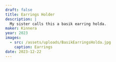 ```yaml
---
draft: false
title: Earrings Holder
description: |
  My sister calls this a basik earring holda. 
maker: Kinnera
year: 2023
images:
  - src: /assets/uploads/BasikEarringsHolda.jpg
    caption: Earrings
date: 2023-12-22
---
```


